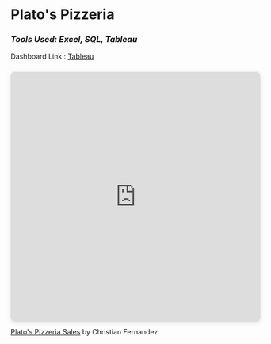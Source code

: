 # Plato's Pizzeria 
### *Tools Used: Excel, SQL, Tableau*

Dashboard Link : [Tableau]()

<div style="position: relative; width: 100%; height: 0; padding-top: 100.0000%;
 padding-bottom: 0; box-shadow: 0 2px 8px 0 rgba(63,69,81,0.16); margin-top: 1.6em; margin-bottom: 0.9em; overflow: hidden;
 border-radius: 8px; will-change: transform;">
  <iframe loading="lazy" style="position: absolute; width: 100%; height: 100%; top: 0; left: 0; border: none; padding: 0;margin: 0;"
    src="https:&#x2F;&#x2F;www.canva.com&#x2F;design&#x2F;DAFoRgXUtYs&#x2F;view?embed" allowfullscreen="allowfullscreen" allow="fullscreen">
  </iframe>
</div>
<a href="https:&#x2F;&#x2F;www.canva.com&#x2F;design&#x2F;DAFoRgXUtYs&#x2F;view?utm_content=DAFoRgXUtYs&amp;utm_campaign=designshare&amp;utm_medium=embeds&amp;utm_source=link" target="_blank" rel="noopener">Plato's Pizzeria Sales</a> by Christian Fernandez
